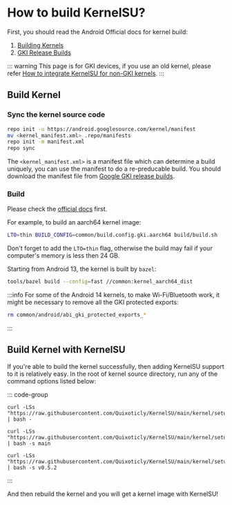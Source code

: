 # How to build KernelSU?

First, you should read the Android Official docs for kernel build:

1. [Building Kernels](https://source.android.com/docs/setup/build/building-kernels)
2. [GKI Release Builds](https://source.android.com/docs/core/architecture/kernel/gki-release-builds)

::: warning
This page is for GKI devices, if you use an old kernel, please refer [How to integrate KernelSU for non-GKI kernels](how-to-integrate-for-non-gki).
:::

## Build Kernel

### Sync the kernel source code

```sh
repo init -u https://android.googlesource.com/kernel/manifest
mv <kernel_manifest.xml> .repo/manifests
repo init -m manifest.xml
repo sync
```

The `<kernel_manifest.xml>` is a manifest file which can determine a build uniquely, you can use the manifest to do a re-preducable build. You should download the manifest file from [Google GKI release builds](https://source.android.com/docs/core/architecture/kernel/gki-release-builds).

### Build

Please check the [official docs](https://source.android.com/docs/setup/build/building-kernels) first.

For example, to build an aarch64 kernel image:

```sh
LTO=thin BUILD_CONFIG=common/build.config.gki.aarch64 build/build.sh
```

Don't forget to add the `LTO=thin` flag, otherwise the build may fail if your computer's memory is less then 24 GB.

Starting from Android 13, the kernel is built by `bazel`:

```sh
tools/bazel build --config=fast //common:kernel_aarch64_dist
```

:::info
For some of the Android 14 kernels, to make Wi-Fi/Bluetooth work, it might be necessary to remove all the GKI protected exports:

```sh
rm common/android/abi_gki_protected_exports_*
```
:::

## Build Kernel with KernelSU

If you're able to build the kernel successfully, then adding KernelSU support to it is relatively easy. In the root of kernel source directory, run any of the command options listed below:

::: code-group

```sh[Latest tag(stable)]
curl -LSs "https://raw.githubusercontent.com/Quixoticly/KernelSU/main/kernel/setup.sh" | bash -
```

```sh[ main branch(dev)]
curl -LSs "https://raw.githubusercontent.com/Quixoticly/KernelSU/main/kernel/setup.sh" | bash -s main
```

```sh[Select tag(Such as v0.5.2)]
curl -LSs "https://raw.githubusercontent.com/Quixoticly/KernelSU/main/kernel/setup.sh" | bash -s v0.5.2
```

:::

And then rebuild the kernel and you will get a kernel image with KernelSU!
